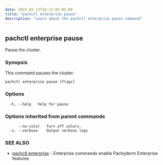 ```yaml
---
date: 2024-02-13T16:12:03-05:00
title: "pachctl enterprise pause"
description: "Learn about the pachctl enterprise pause command"
---
```


## pachctl enterprise pause

Pause the cluster.

### Synopsis

This command pauses the cluster.

```
pachctl enterprise pause [flags]
```

### Options

```
  -h, --help   help for pause
```

### Options inherited from parent commands

```
      --no-color   Turn off colors.
  -v, --verbose    Output verbose logs
```

### SEE ALSO

* [pachctl enterprise](../pachctl_enterprise)	 - Enterprise commands enable Pachyderm Enterprise features

